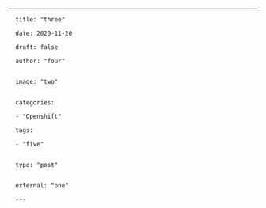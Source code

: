 --- 

      title: "three"  

      date: 2020-11-20 

      draft: false  

      author: "four"  


      image: "two"  


      categories:  

      - "Openshift"  

      tags:   

      - "five"  

      
      type: "post"  


      external: "one"   

      ---
  